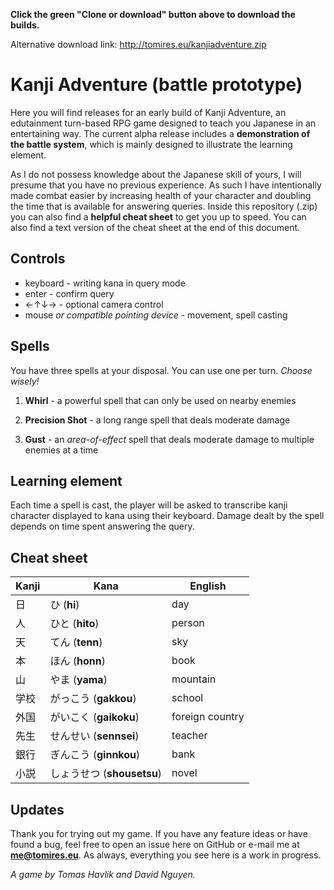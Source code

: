 **Click the green "Clone or download" button above to download the builds.**

Alternative download link: http://tomires.eu/kanjiadventure.zip

# Kanji Adventure (battle prototype)

Here you will find releases for an early build of Kanji Adventure, an edutainment turn-based RPG game designed to teach you Japanese in an entertaining way. The current alpha release includes a **demonstration of the battle system**, which is mainly designed to illustrate the learning element.

As I do not possess knowledge about the Japanese skill of yours, I will presume that you have no previous experience. As such I have intentionally made combat easier by increasing health of your character and doubling the time that is available for answering queries. Inside this repository (.zip) you can also find a **helpful cheat sheet** to get you up to speed. You can also find a text version of the cheat sheet at the end of this document.

## Controls

* keyboard - writing kana in query mode
* enter - confirm query
* ←↑↓→ - optional camera control
* mouse *or compatible pointing device* - movement, spell casting

## Spells
You have three spells at your disposal. You can use one per turn. *Choose wisely!*

1. **Whirl** - a powerful spell that can only be used on nearby enemies

2. **Precision Shot** - a long range spell that deals moderate damage

3. **Gust** - an *area-of-effect* spell that deals moderate damage to multiple enemies at a time

## Learning element
Each time a spell is cast, the player will be asked to transcribe kanji character displayed to kana using their keyboard. Damage dealt by the spell depends on time spent answering the query.

## Cheat sheet

Kanji|Kana|English
--------|--------|--------
日|ひ (**hi**)|day
人|ひと (**hito**)|person
天|てん (**tenn**)|sky
本|ほん (**honn**)|book
山|やま (**yama**)|mountain
学校|がっこう (**gakkou**)|school
外国|がいこく (**gaikoku**)|foreign country
先生|せんせい (**sennsei**)|teacher
銀行|ぎんこう (**ginnkou**)|bank
小説|しょうせつ (**shousetsu**)|novel

## Updates
Thank you for trying out my game. If you have any feature ideas or have found a bug, feel free to open an issue here on GitHub or e-mail me at **me@tomires.eu**. As always, everything you see here is a work in progress.


*A game by Tomas Havlik and David Nguyen.*
